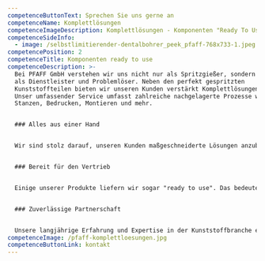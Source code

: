 ```yaml
---
competenceButtonText: Sprechen Sie uns gerne an
competenceName: Komplettlösungen
competenceImageDescription: Komplettlösungen - Komponenten "Ready To Use"
competenceSideInfo:
  - image: /selbstlimitierender-dentalbohrer_peek_pfaff-768x733-1.jpeg
competencePosition: 2
competenceTitle: Komponenten ready to use
competenceDescription: >-
  Bei PFAFF GmbH verstehen wir uns nicht nur als Spritzgießer, sondern vor allem
  als Dienstleister und Problemlöser. Neben den perfekt gespritzten
  Kunststoffteilen bieten wir unseren Kunden verstärkt Komplettlösungen an.
  Unser umfassender Service umfasst zahlreiche nachgelagerte Prozesse wie
  Stanzen, Bedrucken, Montieren und mehr.


  ### Alles aus einer Hand


  Wir sind stolz darauf, unseren Kunden maßgeschneiderte Lösungen anzubieten, die ihren Anforderungen und Bedürfnissen entsprechen. Unsere Fachleute stehen Ihnen von der Konzeption bis zur Fertigung zur Seite und übernehmen alle erforderlichen Arbeitsschritte, um Ihnen ein einsatzbereites Produkt zu liefern.


  ### Bereit für den Vertrieb


  Einige unserer Produkte liefern wir sogar "ready to use". Das bedeutet, dass Sie die Kunststoffkomponenten direkt in den Vertrieb geben können, ohne weitere Arbeitsschritte zu benötigen. Dies spart Ihnen Zeit, Ressourcen und Kosten und verschafft Ihnen einen klaren Wettbewerbsvorteil.


  ### Zuverlässige Partnerschaft


  Unsere langjährige Erfahrung und Expertise in der Kunststoffbranche ermöglichen es uns, komplexe Herausforderungen zu bewältigen und innovative Lösungen zu finden. Verlassen Sie sich auf PFAFF GmbH als zuverlässigen Partner für Komplettlösungen und hochwertige Kunststoffkomponenten.
competenceImage: /pfaff-komplettloesungen.jpg
competenceButtonLink: kontakt
---
```

